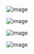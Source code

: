 ![image](https://user-images.githubusercontent.com/96921283/193556685-a8319a0a-241b-4191-91c0-96c3067a3209.png)

![image](https://user-images.githubusercontent.com/96921283/193556924-12f20056-a4a5-4746-898a-b21a5c03c0d8.png)

![image](https://user-images.githubusercontent.com/96921283/193556979-9517e4bc-7f41-4be5-a6a6-015c319305de.png)
  
![image](https://user-images.githubusercontent.com/96921283/193557222-a113c8ad-6d64-424c-b1a2-c913d3578cb7.png)
